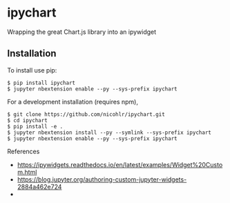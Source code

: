 ipychart
===============================

Wrapping the great Chart.js library into an ipywidget

Installation
------------

To install use pip:

    $ pip install ipychart
    $ jupyter nbextension enable --py --sys-prefix ipychart


For a development installation (requires npm),

    $ git clone https://github.com/nicohlr/ipychart.git
    $ cd ipychart
    $ pip install -e .
    $ jupyter nbextension install --py --symlink --sys-prefix ipychart
    $ jupyter nbextension enable --py --sys-prefix ipychart

References

- https://ipywidgets.readthedocs.io/en/latest/examples/Widget%20Custom.html
- https://blog.jupyter.org/authoring-custom-jupyter-widgets-2884a462e724
- 